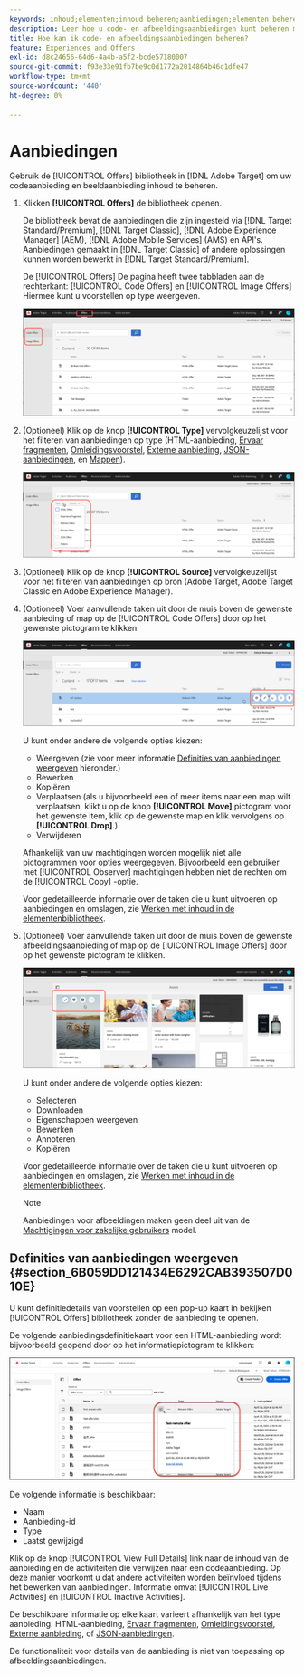 ```yaml
---
keywords: inhoud;elementen;inhoud beheren;aanbiedingen;elementen beheren;selectiemodus openen;selectiemodus
description: Leer hoe u code- en afbeeldingsaanbiedingen kunt beheren met de bibliotheek Aanbiedingen in Adobe Target.
title: Hoe kan ik code- en afbeeldingsaanbiedingen beheren?
feature: Experiences and Offers
exl-id: d8c24656-64d6-4a4b-a5f2-bcde57180007
source-git-commit: f93e33e91fb7be9c0d1772a2014864b46c1dfe47
workflow-type: tm+mt
source-wordcount: '440'
ht-degree: 0%

---
```


# Aanbiedingen

Gebruik de [!UICONTROL Offers] bibliotheek in [!DNL Adobe Target] om uw codeaanbieding en beeldaanbieding inhoud te beheren.

1. Klikken **[!UICONTROL Offers]** de bibliotheek openen.

   De bibliotheek bevat de aanbiedingen die zijn ingesteld via [!DNL Target Standard/Premium], [!DNL Target Classic], [!DNL Adobe Experience Manager] (AEM), [!DNL Adobe Mobile Services] (AMS) en API&#39;s. Aanbiedingen gemaakt in [!DNL Target Classic] of andere oplossingen kunnen worden bewerkt in [!DNL Target Standard/Premium].

   De [!UICONTROL Offers] De pagina heeft twee tabbladen aan de rechterkant: [!UICONTROL Code Offers] en [!UICONTROL Image Offers] Hiermee kunt u voorstellen op type weergeven.

   ![Pagina met aanbiedingen met de tabbladen Codevoorstellen en Afbeeldingsaanbiedingen](/help/main/c-experiences/c-manage-content/assets/offers-page.png)

1. (Optioneel) Klik op de knop **[!UICONTROL Type]** vervolgkeuzelijst voor het filteren van aanbiedingen op type (HTML-aanbieding, [Ervaar fragmenten](/help/main/c-experiences/c-manage-content/aem-experience-fragments.md), [Omleidingsvoorstel](/help/main/c-experiences/c-manage-content/offer-redirect.md), [Externe aanbieding](/help/main/c-experiences/c-manage-content/about-remote-offers.md), [JSON-aanbiedingen](/help/main/c-experiences/c-manage-content/create-json-offer.md), en [Mappen](/help/main/c-experiences/c-manage-content/create-content-folder.md)).

   ![aanbiedingen_filter, afbeelding](assets/offers_filter.png)

1. (Optioneel) Klik op de knop **[!UICONTROL Source]** vervolgkeuzelijst voor het filteren van aanbiedingen op bron (Adobe Target, Adobe Target Classic en Adobe Experience Manager).

1. (Optioneel) Voer aanvullende taken uit door de muis boven de gewenste aanbieding of map op de [!UICONTROL Code Offers] door op het gewenste pictogram te klikken.

   ![Opties voor codeaanbiedingen](assets/offer-picker-large.png)

   U kunt onder andere de volgende opties kiezen:

   * Weergeven (zie voor meer informatie [Definities van aanbiedingen weergeven](#section_6B059DD121434E6292CAB393507D010E) hieronder.)
   * Bewerken
   * Kopiëren
   * Verplaatsen (als u bijvoorbeeld een of meer items naar een map wilt verplaatsen, klikt u op de knop **[!UICONTROL Move]** pictogram voor het gewenste item, klik op de gewenste map en klik vervolgens op **[!UICONTROL Drop]**.)
   * Verwijderen

   Afhankelijk van uw machtigingen worden mogelijk niet alle pictogrammen voor opties weergegeven. Bijvoorbeeld een gebruiker met [!UICONTROL Observer] machtigingen hebben niet de rechten om de [!UICONTROL Copy] -optie.

   Voor gedetailleerde informatie over de taken die u kunt uitvoeren op aanbiedingen en omslagen, zie [Werken met inhoud in de elementenbibliotheek](/help/main/c-experiences/c-manage-content/assets-working.md).

1. (Optioneel) Voer aanvullende taken uit door de muis boven de gewenste afbeeldingsaanbieding of map op de [!UICONTROL Image Offers] door op het gewenste pictogram te klikken.

   ![Opties voor afbeeldingsaanbiedingen](/help/main/c-experiences/c-manage-content/assets/image-offers-icons.png)

   U kunt onder andere de volgende opties kiezen:

   * Selecteren
   * Downloaden
   * Eigenschappen weergeven
   * Bewerken
   * Annoteren
   * Kopiëren

   Voor gedetailleerde informatie over de taken die u kunt uitvoeren op aanbiedingen en omslagen, zie [Werken met inhoud in de elementenbibliotheek](/help/main/c-experiences/c-manage-content/assets-working.md).

   >[!NOTE]
   >
   >Aanbiedingen voor afbeeldingen maken geen deel uit van de [Machtigingen voor zakelijke gebruikers](/help/main/administrating-target/c-user-management/property-channel/property-channel.md) model.


## Definities van aanbiedingen weergeven {#section_6B059DD121434E6292CAB393507D010E}

U kunt definitiedetails van voorstellen op een pop-up kaart in bekijken [!UICONTROL Offers] bibliotheek zonder de aanbieding te openen.

De volgende aanbiedingsdefinitiekaart voor een HTML-aanbieding wordt bijvoorbeeld geopend door op het informatiepictogram te klikken:

![aanbiedingskaart-html-afbeelding](assets/offer-card-html-new.png)

De volgende informatie is beschikbaar:

* Naam
* Aanbieding-id
* Type
* Laatst gewijzigd

Klik op de knop [!UICONTROL View Full Details] link naar de inhoud van de aanbieding en de activiteiten die verwijzen naar een codeaanbieding. Op deze manier voorkomt u dat andere activiteiten worden beïnvloed tijdens het bewerken van aanbiedingen. Informatie omvat [!UICONTROL Live Activities] en [!UICONTROL Inactive Activities].

De beschikbare informatie op elke kaart varieert afhankelijk van het type aanbieding: HTML-aanbieding, [Ervaar fragmenten](/help/main/c-experiences/c-manage-content/aem-experience-fragments.md), [Omleidingsvoorstel](/help/main/c-experiences/c-manage-content/offer-redirect.md), [Externe aanbieding](/help/main/c-experiences/c-manage-content/about-remote-offers.md), of [JSON-aanbiedingen](/help/main/c-experiences/c-manage-content/create-json-offer.md).

De functionaliteit voor details van de aanbieding is niet van toepassing op afbeeldingsaanbiedingen.

<!--

## Training video: The Content Repository ![Overview badge](/help/main/assets/overview.png)

This video includes information about managing offers.

* Connection between the [Experience Cloud Asset Library](https://experienceleague.adobe.com/docs/core-services/interface/assets/creative-cloud.html) and the Target Content Library 
* Custom HTML Offers 
* Custom HTML Offer in the [!UICONTROL Visual Experience Composer]

>[!VIDEO](https://video.tv.adobe.com/v/17387)

-->
